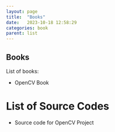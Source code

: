 ```yaml
---
layout: page
title:  "Books"
date:   2023-10-18 12:58:29
categories: book
parent: list
---
```



## Books
List of books:

- OpenCV Book


# List of Source Codes 

- Source code for OpenCV Project

